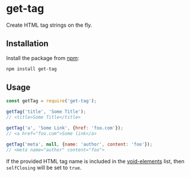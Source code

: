 # get-tag
Create HTML tag strings on the fly.

## Installation
Install the package from [npm](https://www.npmjs.com/package/get-tag):

```bash
npm install get-tag
```

## Usage
```js
const getTag = require('get-tag');

getTag('title', 'Some Title');
// <title>Some Title</title>

getTag('a', 'Some Link', {href: 'foo.com'});
// <a href="foo.com">Some link</a>

getTag('meta', null, {name: 'author', content: 'foo'});
// <meta name="author" content="foo">
```

If the provided HTML tag name is included in the [void-elements](https://www.w3.org/TR/2011/WD-html-markup-20110113/syntax.html#void-elements) list, then `selfClosing` will be set to `true`.